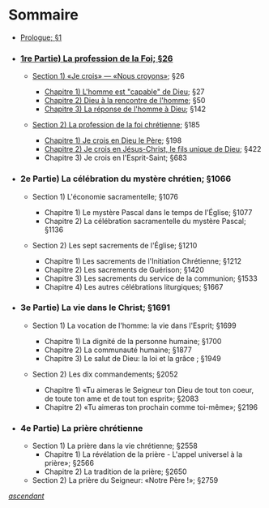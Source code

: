 # Sommaire

* [Prologue; §1](prologue/)
* ### [1re Partie) La profession de la Foi; §26](1re-partie-la-profession-de-la-foi-26/)
  * [Section 1) «Je crois» — «Nous croyons»](1re-partie-la-profession-de-la-foi-26/section-1-je-crois-nous-croyons/); §26&#x20;
    * [Chapitre 1) L'homme est "capable" de Dieu](1re-partie-la-profession-de-la-foi-26/section-1-je-crois-nous-croyons/chapitre-1-lhomme-est-capable-de-dieu.md); §27
    * [Chapitre 2) Dieu à la rencontre de l'homme](1re-partie-la-profession-de-la-foi-26/section-1-je-crois-nous-croyons/chapitre-2-dieu-a-la-rencontre-de-lhomme/); §50
    * [Chapitre 3) La réponse de l'homme à Dieu](1re-partie-la-profession-de-la-foi-26/section-1-je-crois-nous-croyons/chapitre-3-la-reponse-de-lhomme-a-dieu/); §142
  *   [Section 2) La profession de la foi chrétienne](1re-partie-la-profession-de-la-foi-26/section-2-la-profession-de-la-foi-chretienne/); §185

      * [Chapitre 1) Je crois en Dieu le Père](1re-partie-la-profession-de-la-foi-26/section-2-la-profession-de-la-foi-chretienne/chapitre-1-je-crois-en-dieu-le-pere/); §198
      * [Chapitre 2) Je crois en Jésus-Christ, le fils unique de Dieu](1re-partie-la-profession-de-la-foi-26/section-2-la-profession-de-la-foi-chretienne/chapitre-2-je-crois-en-jesus-christ-le-fils-unique-de-dieu/); §422
      * Chapitre 3) Je crois en l'Esprit-Saint; §683


* ### 2e Partie) La célébration du mystère chrétien; §1066
  * Section 1) L'économie sacramentelle; §1076
    * Chapitre 1) Le mystère Pascal dans le temps de l'Église; §1077
    * Chapitre 2) La célébration sacramentelle du mystère Pascal; §1136
  *   Section 2) Les sept sacrements de l'Église; §1210

      * Chapitre 1) Les sacrements de l'Initiation Chrétienne; §1212
      * Chapitre 2) Les sacrements de Guérison; §1420
      * Chapitre 3) Les sacrements du service de la communion; §1533
      * Chapitre 4) Les autres célébrations liturgiques; §1667


* ### 3e Partie) La vie dans le Christ; §1691
  * Section 1) La vocation de l'homme: la vie dans l'Esprit; §1699
    * Chapitre 1) La dignité de la personne humaine; §1700
    * Chapitre 2) La communauté humaine; §1877
    * Chapitre 3) Le salut de Dieu: la loi et la grâce ; §1949
  *   Section 2) Les dix commandements; §2052

      * Chapitre 1) «Tu aimeras le Seigneur ton Dieu de tout ton coeur, de toute ton ame et de tout ton esprit»; §2083
      * Chapitre 2) «Tu aimeras ton prochain comme toi-même»; §2196


* ### 4e Partie) La prière chrétienne
  * Section 1) La prière dans la vie chrétienne; §2558
    * Chapitre 1) La révélation de la prière - L'appel universel à la prière»; §2566
    * Chapitre 2) La tradition de la prière; §2650
  * Section 2) La prière du Seigneur: «Notre Père !»; §2759





[_ascendant_](./)
